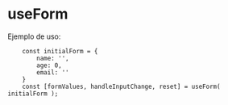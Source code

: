 # useForm

Ejemplo de uso:

```
    const initialForm = {
        name: '',
        age: 0,
        email: ''
    }
    const [formValues, handleInputChange, reset] = useForm( initialForm );
```
